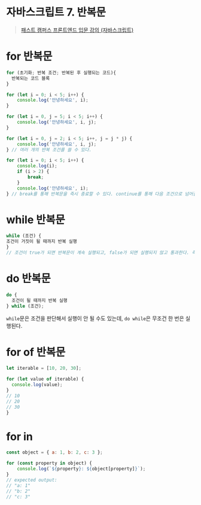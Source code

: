 # 자바스크립트 7. 반복문

> [패스트 캠퍼스 프론트엔드 입문 강의 (자바스크립트)](https://www.fastcampus.co.kr/)

# for 반복문

```js
for (초기화; 반복 조건; 반복된 후 실행되는 코드){
  반복되는 코드 블록
}
```

```js
for (let i = 0; i < 5; i++) {
	console.log('안녕하세요', i);
}

for (let i = 0, j = 5; i < 5; i++) {
	console.log('안녕하세요', i, j);
}

for (let i = 0, j = 2; i < 5; i++, j = j * j) {
	console.log('안녕하세요', i, j);
} // 여러 개의 반복 조건를 쓸 수 있다.
```

```js
for (let i = 0; i < 5; i++) {
	console.log(i);
	if (i > 2) {
		break;
	}
	console.log('안녕하세요', i);
} // break를 통해 반복문을 즉시 종료할 수 있다. continue를 통해 다음 조건으로 넘어갈 수도 있다.
```

# while 반복문

```js
while (조건) {
조건이 거짓이 될 때까지 반복 실행
}
// 조건이 true가 되면 반복문이 계속 실행되고, false가 되면 실행되지 않고 통과한다. 즉, 조건이 거짓이 될 때까지 반복 실행된다.
```

# do 반복문

```js
do {
  조건이 될 때까지 반복 실행
} while (조건);
```

`while`문은 조건을 판단해서 실행이 안 될 수도 있는데, `do while`은 무조건 한 번은 실행된다.

# for of 반복문

```js
let iterable = [10, 20, 30];

for (let value of iterable) {
  console.log(value);
}
// 10
// 20
// 30
}
```

# for in

```js
const object = { a: 1, b: 2, c: 3 };

for (const property in object) {
	console.log(`${property}: ${object[property]}`);
}
// expected output:
// "a: 1"
// "b: 2"
// "c: 3"
```
